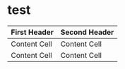 # test
First Header  | Second Header
------------- | -------------
Content Cell  | Content Cell
Content Cell  | Content Cell
